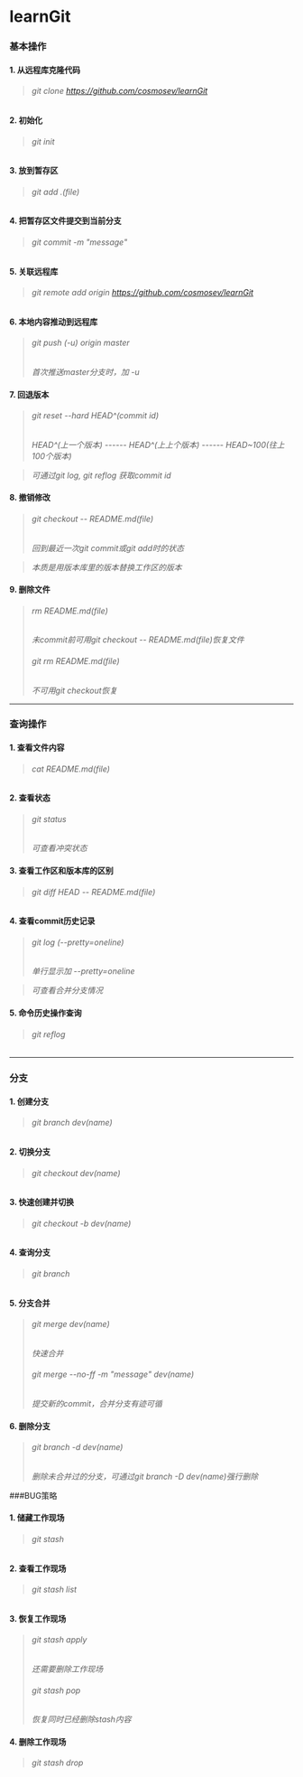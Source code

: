 # learnGit


### 基本操作

#### 1. 从远程库克隆代码
> ###### git clone https://github.com/cosmosev/learnGit

#### 2. 初始化
> ###### git init

#### 3. 放到暂存区
> ###### git add .(file)

#### 4. 把暂存区文件提交到当前分支
> ###### git commit -m "message"

#### 5. 关联远程库
> ###### git remote add origin https://github.com/cosmosev/learnGit

#### 6. 本地内容推动到远程库
> ###### git push (-u) origin master
> *首次推送master分支时，加  -u*

#### 7. 回退版本
> ###### git reset --hard HEAD^(commit id)
> *HEAD^(上一个版本) ------  HEAD^(上上个版本)  ------  HEAD~100(往上100个版本)*

> *可通过git log, git reflog 获取commit id*

#### 8. 撤销修改
> ###### git checkout -- README.md(file)
> *回到最近一次git commit或git add时的状态*

> *本质是用版本库里的版本替换工作区的版本*

#### 9. 删除文件
> ###### rm README.md(file)
> *未commit前可用git checkout -- README.md(file)恢复文件*
> ###### git rm README.md(file)
> *不可用git checkout恢复*

---------------------------------------------

### 查询操作
#### 1. 查看文件内容
> ###### cat README.md(file)

#### 2. 查看状态
> ###### git status
> *可查看冲突状态*

#### 3. 查看工作区和版本库的区别
> ###### git diff HEAD -- README.md(file)

#### 4. 查看commit历史记录
> ###### git log (--pretty=oneline)
> *单行显示加  --pretty=oneline*

> *可查看合并分支情况*

#### 5. 命令历史操作查询
> ###### git reflog

----------------------------------------------

### 分支

#### 1. 创建分支
> ###### git branch dev(name)

#### 2. 切换分支
> ###### git checkout dev(name)

#### 3. 快速创建并切换
> ###### git checkout -b dev(name)

#### 4. 查询分支
> ###### git branch

#### 5. 分支合并
> ###### git merge dev(name)
> *快速合并*
> ###### git merge --no-ff -m "message" dev(name)
> *提交新的commit，合并分支有迹可循*

#### 6. 删除分支
> ###### git branch -d dev(name)
> *删除未合并过的分支，可通过git branch -D dev(name)强行删除*

###BUG策略

#### 1. 储藏工作现场
> ###### git stash

#### 2. 查看工作现场
> ###### git stash list

#### 3. 恢复工作现场
> ###### git stash apply
> *还需要删除工作现场*
> ###### git stash pop
> *恢复同时已经删除stash内容*

#### 4. 删除工作现场
> ###### git stash drop








